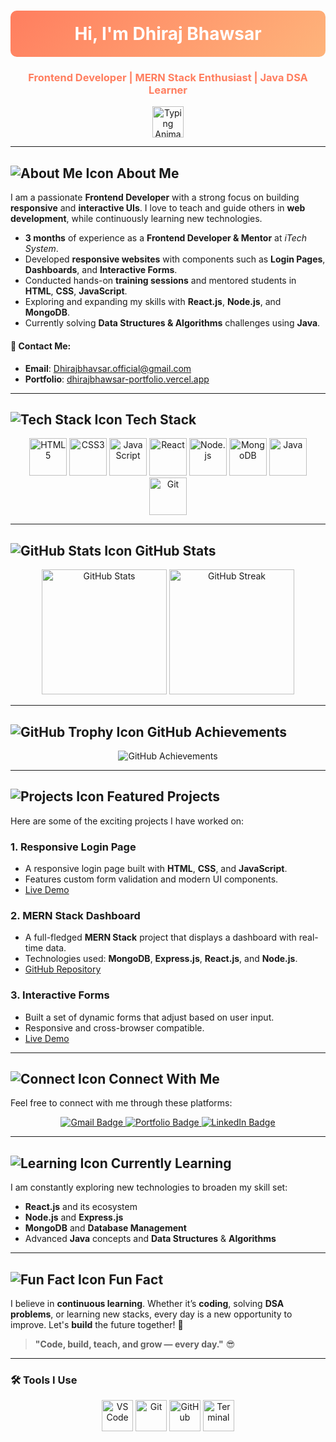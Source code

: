 <h1 align="center" style="background: linear-gradient(135deg, #FF7E5F, #FEB47B); color: white; padding: 20px; border-radius: 10px;">Hi, I'm Dhiraj Bhawsar</h1>
<h3 align="center" style="color: #FF7E5F;">Frontend Developer | MERN Stack Enthusiast | Java DSA Learner</h3>

<p align="center">
  <img width="50px" src="https://readme-typing-svg.demolab.com?font=Fira+Code&size=22&pause=1000&color=0FF7FF&center=true&vCenter=true&width=500&lines=Building+clean+%26+responsive+UIs;Teaching+Web+Development;Exploring+Full-Stack+Web+Tech" alt="Typing Animation" />
</p>

---

## ![About Me Icon](https://img.icons8.com/ios/50/FFFFFF/about.png) **About Me**

I am a passionate **Frontend Developer** with a strong focus on building **responsive** and **interactive UIs**. I love to teach and guide others in **web development**, while continuously learning new technologies.

- **3 months** of experience as a **Frontend Developer & Mentor** at *iTech System*.
- Developed **responsive websites** with components such as **Login Pages**, **Dashboards**, and **Interactive Forms**.
- Conducted hands-on **training sessions** and mentored students in **HTML**, **CSS**, **JavaScript**.
- Exploring and expanding my skills with **React.js**, **Node.js**, and **MongoDB**.
- Currently solving **Data Structures & Algorithms** challenges using **Java**.

#### 📧 **Contact Me**:
- **Email**: [Dhirajbhavsar.official@gmail.com](mailto:Dhirajbhavsar.official@gmail.com)
- **Portfolio**: [dhirajbhawsar-portfolio.vercel.app](https://dhirajbhawsar-portfolio.vercel.app)

---

## ![Tech Stack Icon](https://img.icons8.com/ios/50/FFFFFF/settings.png) **Tech Stack**

<p align="center">
  <img src="https://cdn.jsdelivr.net/gh/devicons/devicon/icons/html5/html5-original.svg" height="60" alt="HTML5"/>
  <img src="https://cdn.jsdelivr.net/gh/devicons/devicon/icons/css3/css3-original.svg" height="60" alt="CSS3"/>
  <img src="https://cdn.jsdelivr.net/gh/devicons/devicon/icons/javascript/javascript-original.svg" height="60" alt="JavaScript"/>
  <img src="https://cdn.jsdelivr.net/gh/devicons/devicon/icons/react/react-original.svg" height="60" alt="React"/>
  <img src="https://cdn.jsdelivr.net/gh/devicons/devicon/icons/nodejs/nodejs-original.svg" height="60" alt="Node.js"/>
  <img src="https://cdn.jsdelivr.net/gh/devicons/devicon/icons/mongodb/mongodb-original.svg" height="60" alt="MongoDB"/>
  <img src="https://cdn.jsdelivr.net/gh/devicons/devicon/icons/java/java-original.svg" height="60" alt="Java"/>
  <img src="https://cdn.jsdelivr.net/gh/devicons/devicon/icons/git/git-original.svg" height="60" alt="Git"/>
</p>

---

## ![GitHub Stats Icon](https://img.icons8.com/ios/50/FFFFFF/github.png) **GitHub Stats**

<p align="center">
  <img src="https://github-readme-stats.vercel.app/api?username=Dhirajbhavsar9900&show_icons=true&theme=tokyonight&hide_border=true" height="200" alt="GitHub Stats"/>
  <img src="https://github-readme-streak-stats.herokuapp.com?user=Dhirajbhavsar9900&theme=tokyonight&hide_border=true" height="200" alt="GitHub Streak"/>
</p>

---

## ![GitHub Trophy Icon](https://img.icons8.com/ios/50/FFFFFF/trophy.png) **GitHub Achievements**

<p align="center">
  <img src="https://github-profile-trophy.vercel.app/?username=Dhirajbhavsar9900&theme=tokyonight&no-frame=true&title=Stars,Followers,Commits,Repositories,Issues,PullRequest" alt="GitHub Achievements"/>
</p>

---

## ![Projects Icon](https://img.icons8.com/ios/50/FFFFFF/folder-invoices.png) **Featured Projects**

Here are some of the exciting projects I have worked on:

### 1. **Responsive Login Page**
   - A responsive login page built with **HTML**, **CSS**, and **JavaScript**.
   - Features custom form validation and modern UI components.
   - [Live Demo](https://your-link-to-live-demo.com)

### 2. **MERN Stack Dashboard**
   - A full-fledged **MERN Stack** project that displays a dashboard with real-time data.
   - Technologies used: **MongoDB**, **Express.js**, **React.js**, and **Node.js**.
   - [GitHub Repository](https://github.com/your-repository-link)

### 3. **Interactive Forms**
   - Built a set of dynamic forms that adjust based on user input.
   - Responsive and cross-browser compatible.
   - [Live Demo](https://your-link-to-live-demo.com)

---

## ![Connect Icon](https://img.icons8.com/ios/50/FFFFFF/connected.png) **Connect With Me**

Feel free to connect with me through these platforms:

<p align="center">
  <a href="mailto:Dhirajbhavsar.official@gmail.com">
    <img src="https://img.shields.io/badge/Gmail-D14836?style=for-the-badge&logo=gmail&logoColor=white" alt="Gmail Badge"/>
  </a>
  <a href="https://dhirajbhawsar-portfolio.vercel.app">
    <img src="https://img.shields.io/badge/Portfolio-000000?style=for-the-badge&logo=vercel&logoColor=white" alt="Portfolio Badge"/>
  </a>
  <a href="https://www.linkedin.com/in/dhirajbhawsar/">
    <img src="https://img.shields.io/badge/LinkedIn-0A66C2?style=for-the-badge&logo=linkedin&logoColor=white" alt="LinkedIn Badge"/>
  </a>
</p>

---

## ![Learning Icon](https://img.icons8.com/ios/50/FFFFFF/education.png) **Currently Learning**

I am constantly exploring new technologies to broaden my skill set:

- **React.js** and its ecosystem
- **Node.js** and **Express.js**
- **MongoDB** and **Database Management**
- Advanced **Java** concepts and **Data Structures** & **Algorithms**

---

## ![Fun Fact Icon](https://img.icons8.com/ios/50/FFFFFF/brain.png) **Fun Fact**

I believe in **continuous learning**. Whether it’s **coding**, solving **DSA problems**, or learning new stacks, every day is a new opportunity to improve. Let's **build** the future together! 🚀

> **"Code, build, teach, and grow — every day."** 😎

---

### 🛠 Tools I Use

<p align="center">
  <img src="https://img.icons8.com/ios/50/FFFFFF/visual-studio-code.png" height="50" alt="VS Code"/>
  <img src="https://img.icons8.com/ios/50/FFFFFF/git.png" height="50" alt="Git"/>
  <img src="https://img.icons8.com/ios/50/FFFFFF/github.png" height="50" alt="GitHub"/>
  <img src="https://img.icons8.com/ios/50/FFFFFF/terminal.png" height="50" alt="Terminal"/>
</p>
